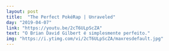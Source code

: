 ```yaml
---
layout: post
title:  "The Perfect PokéRap | Unraveled"
day: "2019-04-07" 
link: "https://youtu.be/2cT6ULpScZA"
text: "O Brian David Gilbert é simplesmente perfeito."
img: "https://i.ytimg.com/vi/2cT6ULpScZA/maxresdefault.jpg"
---
```

